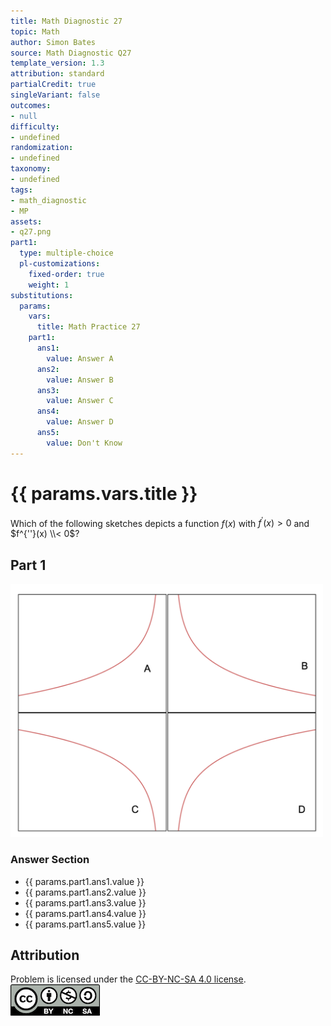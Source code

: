 ```yaml
---
title: Math Diagnostic 27
topic: Math
author: Simon Bates
source: Math Diagnostic Q27
template_version: 1.3
attribution: standard
partialCredit: true
singleVariant: false
outcomes:
- null
difficulty:
- undefined
randomization:
- undefined
taxonomy:
- undefined
tags:
- math_diagnostic
- MP
assets:
- q27.png
part1:
  type: multiple-choice
  pl-customizations:
    fixed-order: true
    weight: 1
substitutions:
  params:
    vars:
      title: Math Practice 27
    part1:
      ans1:
        value: Answer A
      ans2:
        value: Answer B
      ans3:
        value: Answer C
      ans4:
        value: Answer D
      ans5:
        value: Don't Know
---
```

# {{ params.vars.title }}
Which of the following sketches depicts a function $f(x)$ with $f^{'}(x) > 0$ and $f^{''}(x) \\< 0$?

## Part 1

<img src = "q27.png" alt = "Graph A is increasing with increasing slope, graph B is decreasing with decreasing slope, graph C is decreasing with increasing slope, and graph D is increasing with decreasing slope" width = 500px>

### Answer Section

- {{ params.part1.ans1.value }}
- {{ params.part1.ans2.value }}
- {{ params.part1.ans3.value }}
- {{ params.part1.ans4.value }}
- {{ params.part1.ans5.value }}

## Attribution

Problem is licensed under the [CC-BY-NC-SA 4.0 license](https://creativecommons.org/licenses/by-nc-sa/4.0/).<br> ![The Creative Commons 4.0 license requiring attribution-BY, non-commercial-NC, and share-alike-SA license.](https://raw.githubusercontent.com/firasm/bits/master/by-nc-sa.png)